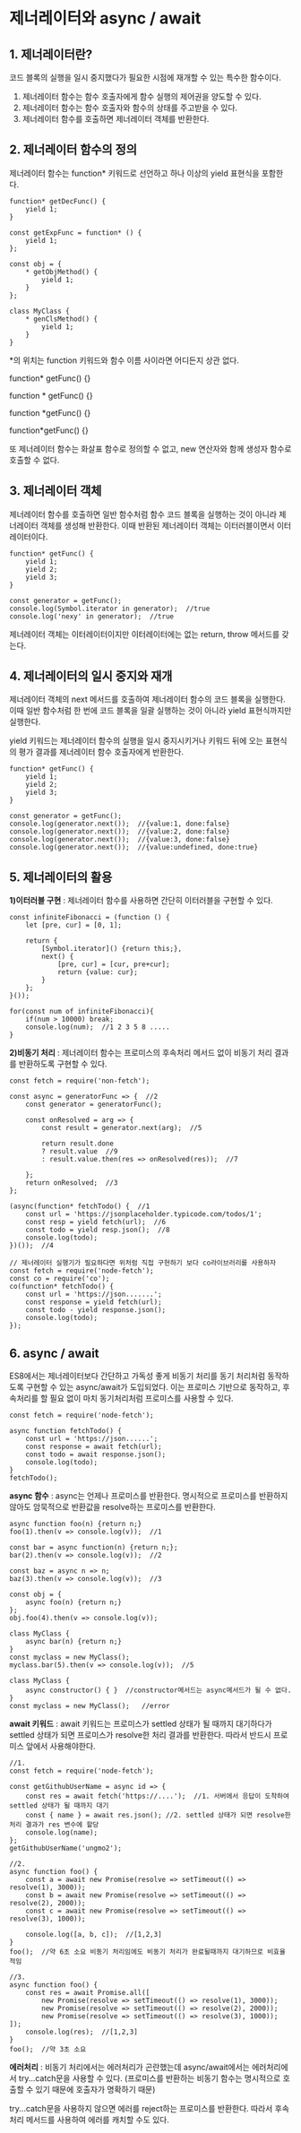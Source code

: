 # 제너레이터와 async / await
## 1. 제너레이터란?
코드 블록의 실행을 일시 중지했다가 필요한 시점에 재개할 수 있는 특수한 함수이다.
1) 제너레이터 함수는 함수 호출자에게 함수 실행의 제어권을 양도할 수 있다.
2) 제너레이터 함수는 함수 호출자와 함수의 상태를 주고받을 수 있다.
3) 제너레이터 함수를 호출하면 제너레이터 객체를 반환한다.

## 2. 제너레이터 함수의 정의
제너레이터 함수는 function* 키워드로 선언하고 하나 이상의 yield 표현식을 포함한다.

    function* getDecFunc() {
        yield 1;
    }

    const getExpFunc = function* () {
        yield 1;
    };

    const obj = {
        * getObjMethod() {
            yield 1;
        }
    };

    class MyClass {
        * genClsMethod() {
            yield 1;
        }
    }

*의 위치는 function 키워드와 함수 이름 사이라면 어디든지 상관 없다.

function* getFunc() {}

function * getFunc() {}

function *getFunc() {}

function*getFunc() {}

또 제너레이터 함수는 화살표 함수로 정의할 수 없고, new 연산자와 함께 생성자 함수로 호출할 수 없다.

## 3. 제너레이터 객체
제너레이터 함수를 호출하면 일반 함수처럼 함수 코드 블록을 실행하는 것이 아니라 제너레이터 객체를 생성해 반환한다. 이때 반환된 제너레이터 객체는 이터러블이면서 이터레이터이다.

    function* getFunc() {
        yield 1;
        yield 2;
        yield 3;
    }

    const generator = getFunc();
    console.log(Symbol.iterator in generator);  //true
    console.log('nexy' in generator);  //true

제너레이터 객체는 이터레이터이지만 이터레이터에는 없는 return, throw 메서드를 갖는다. 

## 4. 제너레이터의 일시 중지와 재개
제너레이터 객체의 next 메서드를 호출하여 제너레이터 함수의 코드 블록을 실행한다. 이때 일반 함수처럼 한 번에 코드 블록을 일괄 실행하는 것이 아니라 yield 표현식까지만 실행한다.

yield 키워드는 제너레이터 함수의 실행을 일시 중지시키거나 키워드 뒤에 오는 표현식의 평가 결과를 제너레이터 함수 호출자에게 반환한다.

    function* getFunc() {
        yield 1;
        yield 2;
        yield 3;
    }

    const generator = getFunc();
    console.log(generator.next());  //{value:1, done:false}
    console.log(generator.next());  //{value:2, done:false}
    console.log(generator.next());  //{value:3, done:false}
    console.log(generator.next());  //{value:undefined, done:true}

## 5. 제너레이터의 활용
__1)이터러블 구현__ : 제너레이터 함수를 사용하면 간단히 이터러블을 구현할 수 있다.

    const infiniteFibonacci = (function () {
        let [pre, cur] = [0, 1];

        return {
            [Symbol.iterator]() {return this;},
            next() {
                [pre, cur] = [cur, pre+cur];
                return {value: cur};
            }
        };
    }());

    for(const num of infiniteFibonacci){
        if(num > 10000) break;
        console.log(num);  //1 2 3 5 8 .....
    }
__2)비동기 처리__ : 제너레이터 함수는 프로미스의 후속처리 메서드 없이 비동기 처리 결과를 반환하도록 구현할 수 있다.

    const fetch = require('non-fetch');

    const async = generatorFunc => {  //2
        const generator = generatorFunc();

        const onResolved = arg => {
            const result = generator.next(arg);  //5

            return result.done
            ? result.value  //9
            : result.value.then(res => onResolved(res));  //7
            
        };
        return onResolved;  //3
    };

    (async(function* fetchTodo() {  //1
        const url = 'https://jsonplaceholder.typicode.com/todos/1';
        const resp = yield fetch(url);  //6
        const todo = yield resp.json();  //8
        console.log(todo);
    })());  //4

    // 제너레이터 실행기가 필요하다면 위처럼 직접 구현하기 보다 co라이브러리를 사용하자
    const fetch = require('node-fetch');
    const co = require('co');
    co(function* fetchTodo() {
        const url = 'https://json.......';
        const response = yield fetch(url);
        const todo - yield response.json();
        console.log(todo);
    });

## 6. async / await
ES8에서는 제너레이터보다 간단하고 가독성 좋게 비동기 처리를 동기 처리처럼 동작하도록 구현할 수 있는 async/await가 도입되었다. 이는 프로미스 기반으로 동작하고, 후속처리를 할 필요 없이 마치 동기처리처럼 프로미스를 사용할 수 있다.

    const fetch = require('node-fetch');

    async function fetchTodo() {
        const url = 'https://json......';
        const response = await fetch(url);
        const todo = await response.json();
        console.log(todo);
    }
    fetchTodo();

__async 함수__ : async는 언제나 프로미스를 반환한다. 명시적으로 프로미스를 반환하지 않아도 암묵적으로 반환값을 resolve하는 프로미스를 반환한다.

    async function foo(n) {return n;}
    foo(1).then(v => console.log(v));  //1

    const bar = async function(n) {return n;};
    bar(2).then(v => console.log(v));  //2

    const baz = async n => n;
    baz(3).then(v => console.log(v));  //3

    const obj = {
        async foo(n) {return n;}
    };
    obj.foo(4).then(v => console.log(v));

    class MyClass {
        async bar(n) {return n;}
    }
    const myclass = new MyClass();
    myclass.bar(5).then(v => console.log(v));  //5

    class MyClass {
        async constructor() { }  //constructor메서드는 async메서드가 될 수 없다.
    }
    const myclass = new MyClass();   //error

__await 키워드__ : await 키워드는 프로미스가 settled 상태가 될 때까지 대기하다가 settled 상태가 되면 프로미스가 resolve한 처리 결과를 반환한다. 따라서 반드시 프로미스 앞에서 사용해야한다.

    //1.
    const fetch = require('node-fetch');

    const getGithubUserName = async id => {
        const res = await fetch('https://....');  //1. 서버에서 응답이 도착하여 settled 상태가 될 때까지 대기
        const { name } = await res.json(); //2. settled 상태가 되면 resolve한 처리 결과가 res 변수에 할당
        console.log(name);
    };
    getGithubUserName('ungmo2');

    //2.
    async function foo() {
        const a = await new Promise(resolve => setTimeout(() => resolve(1), 3000));
        const b = await new Promise(resolve => setTimeout(() => resolve(2), 2000));
        const c = await new Promise(resolve => setTimeout(() => resolve(3), 1000));

        console.log([a, b, c]);  //[1,2,3]
    }
    foo();  //약 6초 소요 비동기 처리임에도 비동기 처리가 완료될때까지 대기하므로 비효율적임

    //3.
    async function foo() {
        const res = await Promise.all([
            new Promise(resolve => setTimeout(() => resolve(1), 3000));
            new Promise(resolve => setTimeout(() => resolve(2), 2000));
            new Promise(resolve => setTimeout(() => resolve(3), 1000));
    ]);
        console.log(res);  //[1,2,3]
    }
    foo();  //약 3초 소요

__에러처리__ : 비동기 처리에서는 에러처리가 곤란했는데 async/await에서는 에러처리에서 try...catch문을 사용할 수 있다. (프로미스를 반환하는 비동기 함수는 명시적으로 호출할 수 있기 때문에 호출자가 명확하기 때문)

try...catch문을 사용하지 않으면 에러를 reject하는 프로미스를 반환한다. 따라서 후속처리 메서드를 사용하여 에러를 캐치할 수도 있다.

    